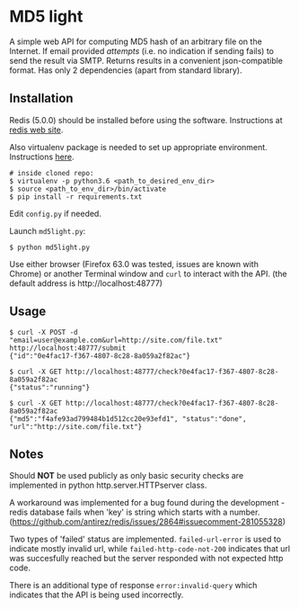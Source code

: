 # MD5 light

A simple web API for computing MD5 hash of an arbitrary file on the Internet. If email provided *attempts* (i.e. no indication if sending fails) to send the result via SMTP. Returns results in a convenient json-compatible format.
Has only 2 dependencies (apart from standard library).

## Installation

Redis (5.0.0) should be installed before using the software. Instructions at [redis web site](https://redis.io/download#installation).

Also virtualenv package is needed to set up appropriate environment. Instructions [here](https://virtualenv.pypa.io/en/stable/installation/).


    # inside cloned repo:
    $ virtualenv -p python3.6 <path_to_desired_env_dir>
    $ source <path_to_env_dir>/bin/activate
    $ pip install -r requirements.txt

Edit `config.py` if needed.

Launch `md5light.py`:

    $ python md5light.py

Use either browser (Firefox 63.0 was tested, issues are known with Chrome) or another Terminal window and `curl` to interact with the API. (the default address is http://localhost:48777)

## Usage

    $ curl -X POST -d "email=user@example.com&url=http://site.com/file.txt" http://localhost:48777/submit
    {"id":"0e4fac17-f367-4807-8c28-8a059a2f82ac"}
    
    $ curl -X GET http://localhost:48777/check?0e4fac17-f367-4807-8c28-8a059a2f82ac
    {"status":"running"}
    
    $ curl -X GET http://localhost:48777/check?0e4fac17-f367-4807-8c28-8a059a2f82ac
    {"md5":"f4afe93ad799484b1d512cc20e93efd1", "status":"done", "url":"http://site.com/file.txt"}

## Notes

Should **NOT** be used publicly as only basic security checks are implemented in python http.server.HTTPserver class.

A workaround was implemented for a bug found during the development - redis database fails when 'key' is string which starts with a number.  (https://github.com/antirez/redis/issues/2864#issuecomment-281055328)

Two types of 'failed' status are implemented. `failed-url-error` is used to indicate mostly invalid url, while `failed-http-code-not-200` indicates that url was succesfully reached but the server responded with not expected http code.

There is an additional type of response `error:invalid-query` which indicates that the API is being used incorrectly.
